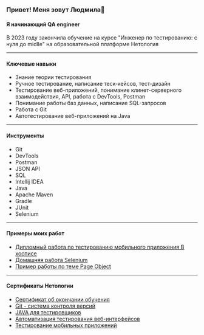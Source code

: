 ### Привет! Меня зовут Людмила👋
#### Я начинающий QA engineer
В 2023 году закончила обучение на курсе "Инженер по тестированию: с нуля до midlle" на образовательной платформе Нетология
______
#### Ключевые навыки
- Знание теории тестирования
- Ручное тестирование, написание теск-кейсов, тест-дизайн
- Тестирование веб-приложений, понимание клинет-серверного взаимодействия, API, работа с DevTools, Postman
- Понимание работы баз данных, написание SQL-запросов
- Работа с Git
- Автотестирование веб-приложений на Java

_____
#### Инструменты
- Git
- DevTools
- Postman
- JSON API
- SQL
- Intellij IDEA
- Java
- Apache Maven
- Gradle
- JUnit
- Selenium
_____
#### Примеры моих работ
- [Дипломный работа по тестированию мобильного приложения В хосписе](https://github.com/LudmilaSh/DIPLOMA)
- [Домашняя работа Selenium](https://github.com/LudmilaSh/Selenium/tree/main)
- [Пример работы по теме Page Object](https://github.com/LudmilaSh/PageObject/tree/main)
_____
#### Сертификаты Нетологии
- [Сертификат об окончании обучения](https://github.com/LudmilaSh/LudmilaSh/blob/main/certificate%20(1).pdf)
- [Git - система контроля версий](https://github.com/LudmilaSh/LudmilaSh/blob/main/Git.pdf)
- [JAVA для тестировщиков](https://github.com/LudmilaSh/LudmilaSh/blob/main/java.pdf)
- [Автоматизация тестирования веб-интерфейсов](https://github.com/LudmilaSh/LudmilaSh/blob/main/%D0%B0%D0%B2%D1%82%D0%BE%D0%BC%D0%B0%D1%82%D0%B8%D0%B7%D0%B0%D1%86%D0%B8%D1%8F%20%D1%82%D0%B5%D1%81%D1%82%20%D0%B2%D0%B5%D0%B1.pdf)
- [Тестирование мобильных приложений](https://github.com/LudmilaSh/LudmilaSh/blob/main/%D1%82%D0%B5%D1%81%D1%82%20%D0%BC%D0%BE%D0%B1%D0%B8%D0%BB%D1%8C%D0%BD%20%D0%BF%D1%80%D0%B8%D0%BB.pdf)

<!--
**LudmilaSh/LudmilaSh** is a ✨ _special_ ✨ repository because its `README.md` (this file) appears on your GitHub profile.

Here are some ideas to get you started:

- 🔭 I’m currently working on ...
- 🌱 I’m currently learning ...
- 👯 I’m looking to collaborate on ...
- 🤔 I’m looking for help with ...
- 💬 Ask me about ...
- 📫 How to reach me: ...
- 😄 Pronouns: ...
- ⚡ Fun fact: ...
-->
